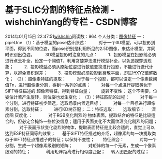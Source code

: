 # 基于SLIC分割的特征点检测 - wishchinYang的专栏 - CSDN博客
2014年01月15日 22:47:51[wishchin](https://me.csdn.net/wishchin)阅读数：964
个人分类：[图像特征](https://blog.csdn.net/wishchin/article/category/1860001)
一：pipeLIne
（1）：基于模型的pose估计综述：
        对于一个3D模型，可以投影到平面，得到不同的位姿，而pose识别是利用所见的2.5D图像，来估计模型，并同时识别出位姿。
        3D模型投影时注意的几点：
        1.  投影模型在投影前必须进行点云补全，设定一个阈值T，利用贪婪算法进行模型补全，以免透视穿透现象；
        2.  投影模型必须从原始位姿进行数值变换进行投影，不能进行迭代计算，以避免累积误差；
        3.  投影模型必须投影到离散平面，即进行XYZ值整数化；
（2）：超像素特征的提取：
        对于每一个投影，都可以设定一个像素数阈值Tn，进行超像素分割，得到一系列的点集；
        对每一个点进行提取类似于 SIFT特征描述的 超像素特征，得到特征向量；
       旋转不变性： 这个不需要，位姿估计若产生旋转，则位姿也发生变化；
（3）：特征匹配的过程：
        对于每一个分割，进行特征初步筛选，选取场景内候选目标；
        对每一个目标进行超像素分割，选取特征；
        进行KD树匹配；
二：特征选取：
     选取细节：
     深度图 灰度化 ：
            对于RGB变化剧烈的 物体表面，提取结合的特征是比较适合的，但必定会掩饰一些位姿信息；适用于表面变化不大而纹理变化剧烈的问题；
            对于表面形状变化剧烈的物体，提取表面特征是比较合适的，直觉上可以达到ESF特征同等的效果；
     基于SIFT特征描述的介绍，超像素的每一块提取类似于SIFT特征点描述子的特征；以保持不变性；
      特征综合：
            对每一个分割，生成一个超像素级别的矩阵；
            对矩阵的每一个元素，生成一个像素级别的特征；
            利用矩阵距离进行相似度匹配；
    转入图匹配的过程；
